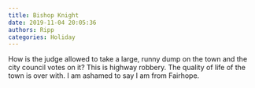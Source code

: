 ```yaml
---
title: Bishop Knight
date: 2019-11-04 20:05:36
authors: Ripp
categories: Holiday
---
```


 How is the judge allowed to take a large, runny dump on the town and the city council votes on it? This is highway robbery. The quality of life of the town is over with. I am ashamed to say I am from Fairhope.